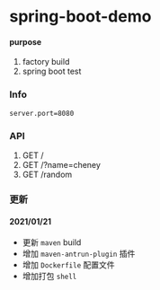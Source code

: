 # spring-boot-demo

#### purpose

1. factory build
2. spring boot test

### Info

```properties
server.port=8080
```

### API

1. GET /
2. GET /?name=cheney
3. GET /random

### 更新

#### 2021/01/21

* 更新 `maven` build
* 增加 `maven-antrun-plugin` 插件
* 增加 `Dockerfile` 配置文件
* 增加打包 `shell`
